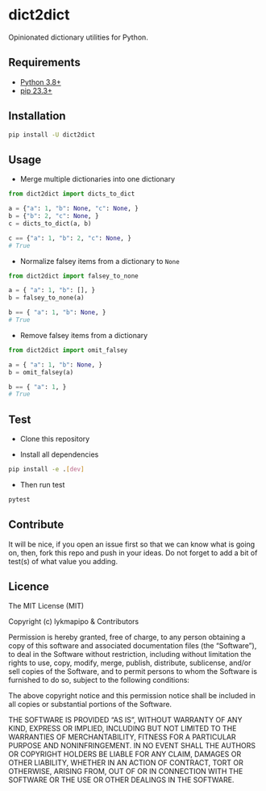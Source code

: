 # dict2dict

Opinionated dictionary utilities for Python.

## Requirements

- [Python 3.8+](https://www.python.org/)
- [pip 23.3+](https://github.com/pypa/pip)

## Installation

```sh
pip install -U dict2dict
```

## Usage

- Merge multiple dictionaries into one dictionary
```python
from dict2dict import dicts_to_dict

a = {"a": 1, "b": None, "c": None, }
b = {"b": 2, "c": None, }
c = dicts_to_dict(a, b)

c == {"a": 1, "b": 2, "c": None, }
# True
```

- Normalize falsey items from a dictionary to ``None``
```python
from dict2dict import falsey_to_none

a = { "a": 1, "b": [], }
b = falsey_to_none(a)

b == { "a": 1, "b": None, }
# True
```

- Remove falsey items from a dictionary
```python
from dict2dict import omit_falsey

a = { "a": 1, "b": None, }
b = omit_falsey(a)

b == { "a": 1, }
# True
```

## Test

- Clone this repository

- Install all dependencies

```sh
pip install -e .[dev]
```

- Then run test

```sh
pytest
```

## Contribute

It will be nice, if you open an issue first so that we can know what is going on, then, fork this repo and push in your ideas. Do not forget to add a bit of test(s) of what value you adding.

## Licence

The MIT License (MIT)

Copyright (c) lykmapipo & Contributors

Permission is hereby granted, free of charge, to any person obtaining a copy of this software and associated documentation files (the “Software”), to deal in the Software without restriction, including without limitation the rights to use, copy, modify, merge, publish, distribute, sublicense, and/or sell copies of the Software, and to permit persons to whom the Software is furnished to do so, subject to the following conditions:

The above copyright notice and this permission notice shall be included in all copies or substantial portions of the Software.

THE SOFTWARE IS PROVIDED “AS IS”, WITHOUT WARRANTY OF ANY KIND, EXPRESS OR IMPLIED, INCLUDING BUT NOT LIMITED TO THE WARRANTIES OF MERCHANTABILITY, FITNESS FOR A PARTICULAR PURPOSE AND NONINFRINGEMENT. IN NO EVENT SHALL THE AUTHORS OR COPYRIGHT HOLDERS BE LIABLE FOR ANY CLAIM, DAMAGES OR OTHER LIABILITY, WHETHER IN AN ACTION OF CONTRACT, TORT OR OTHERWISE, ARISING FROM, OUT OF OR IN CONNECTION WITH THE SOFTWARE OR THE USE OR OTHER DEALINGS IN THE SOFTWARE.
